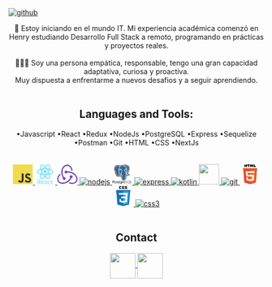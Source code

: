 <a href="https://ibb.co/L8jrmK1"><img src="https://i.ibb.co/mGZ0kp4/github.jpg" alt="github" border="0" width="1200" height="300"></a>

<div align="center">
🚀 Estoy iniciando en el mundo IT. Mi experiencia académica comenzó en Henry estudiando Desarrollo Full Stack a remoto, programando en prácticas y proyectos reales.
<br />
<br />
👩🏻‍💻 Soy una persona empática, responsable, tengo una gran capacidad adaptativa, curiosa y proactiva. 
<br />
  Muy dispuesta a enfrentarme a nuevos desafios y a seguir aprendiendo.
</div>

<br />
<h2 align="center">Languages and Tools:</h2>
<div align="center">
•Javascript
•React
•Redux
•NodeJs
•PostgreSQL
•Express
•Sequelize
•Postman
•Git
•HTML
•CSS
•NextJs
</div>
<br></br>
<div align="center"> 
<a href="https://developer.mozilla.org/en-US/docs/Web/JavaScript" target="_blank" rel="noreferrer"> <img src="https://raw.githubusercontent.com/devicons/devicon/master/icons/javascript/javascript-original.svg" alt="javascript" width="40" height="40"/> </a>
<a href="https://reactjs.org/" target="_blank" rel="noreferrer"> <img src="https://raw.githubusercontent.com/devicons/devicon/master/icons/react/react-original-wordmark.svg" alt="react" width="40" height="40"/> </a>
<a href="https://redux.js.org" target="_blank" rel="noreferrer"> <img src="https://raw.githubusercontent.com/devicons/devicon/master/icons/redux/redux-original.svg" alt="redux" width="40" height="40"/> </a>
<a href="https://nodejs.org" target="_blank" rel="noreferrer"> <img src="https://cdn.worldvectorlogo.com/logos/nodejs-icon.svg" alt="nodejs" width="40" height="40"/> </a>
<a href="https://www.postgresql.org" target="_blank" rel="noreferrer"> <img src="https://raw.githubusercontent.com/devicons/devicon/master/icons/postgresql/postgresql-original-wordmark.svg" alt="postgresql" width="40" height="40"/> </a>
<a href="https://expressjs.com" target="_blank"><img src="https://www.nextontop.com/assets/img/services/web/expressjs.svg" background-color="#ffffff" alt="express" width="40" height="40" /> </a>
<a href="https://sequelize.org/" target="_blank"> <img src="https://static-00.iconduck.com/assets.00/file-type-sequelize-icon-443x512-ck0z81j3.png" alt="kotlin" width="40" height="40" /> </a>
<a href="https://postman.com" target="_blank"> <img src="https://www.vectorlogo.zone/logos/getpostman/getpostman-icon.svg" width="40" height="40" /> </a>
<a href="https://git-scm.com/" target="_blank" rel="noreferrer"> <img src="https://www.vectorlogo.zone/logos/git-scm/git-scm-icon.svg" alt="git" width="40" height="40"/> </a>
<a href="https://www.w3.org/html/" target="_blank" rel="noreferrer"> <img src="https://raw.githubusercontent.com/devicons/devicon/master/icons/html5/html5-original-wordmark.svg" alt="html5" width="40" height="40"/> </a> 
<a href="https://www.w3schools.com/css/" target="_blank" rel="noreferrer"> <img src="https://raw.githubusercontent.com/devicons/devicon/master/icons/css3/css3-original-wordmark.svg" alt="css3" width="40" height="40"/> </a>
<a href="https://www.w3schools.com/css/" target="_blank" rel="noreferrer"> <img src="https://raw.githubusercontent.com/ijsto/reactnextjssnippets/master/images/logo02.png" alt="css3" width="40" height="40"/> </a>
</div>
<br>
<h2 align="center">Contact</h2>
<div align="center">
  <a href="https://www.linkedin.com/in/luciana-soledad-diaz/">
      <img align="center" src="https://www.citypng.com/public/uploads/small/11640440462vimbiozsfk65l4mndcf2ngmgxkdrjjszayixm3mjfcrvu1p4zpv8o3eznbaxibfxh4pyw6uv0klchzcpl0so51nmne3x3v2innj2.png" height="50" width="50" />
    </a>
  <a href="mailto:luciana.diaz1337@outlook.com">
      <img align= "center" src="https://icones.pro/wp-content/uploads/2022/04/icone-outlook-rose-1.png" height="50" width="50" />
    </a>
</div>
<!--
